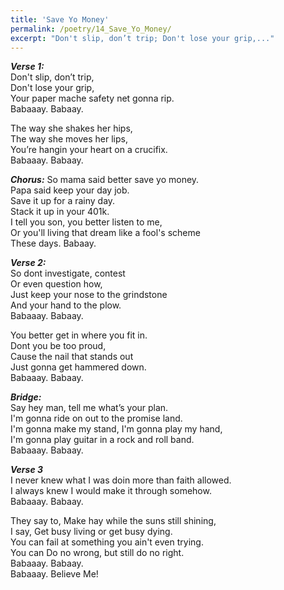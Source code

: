 ```yaml
---
title: 'Save Yo Money'
permalink: /poetry/14_Save_Yo_Money/
excerpt: "Don't slip, don’t trip; Don't lose your grip,..."
---
```


***Verse 1:*** \
  Don't slip, don’t trip, \
  Don't lose your grip, \
  Your paper mache safety net gonna rip. \
  Babaaay. Babaay.

  The way she shakes her hips, \
  The way she moves her lips, \
  You’re hangin your heart on a crucifix. \
  Babaaay. Babaay.

***Chorus:***
  So mama said better save yo money. \
  Papa said keep your day job. \
  Save it up for a rainy day. \
  Stack it up in your 401k. \
  I tell you son, you better listen to me, \
  Or you'll living that dream like a fool's scheme \
  These days. Babaay.

***Verse 2:*** \
  So dont investigate, contest \
  Or even question how, \
  Just keep your nose to the grindstone \
  And your hand to the plow. \
  Babaaay. Babaay.

  You better get in where you fit in. \
  Dont you be too proud, \
  Cause the nail that stands out \
  Just gonna get hammered down. \
  Babaaay. Babaay.

***Bridge:*** \
  Say hey man, tell me what’s your plan. \
  I'm gonna ride on out to the promise land. \
  I'm gonna make my stand, I'm gonna play my hand, \
  I'm gonna play guitar in a rock and roll band. \
  Babaaay. Babaay.


***Verse 3*** \
  I never knew what I was doin more than faith allowed. \
  I always knew I would make it through somehow. \
  Babaaay. Babaay.

  They say to, Make hay while the suns still shining, \
  I say, Get busy living or get busy dying. \
  You can fail at something you ain't even trying. \
  You can Do no wrong, but still do no right. \
  Babaaay. Babaay. \
  Babaaay. Believe Me!